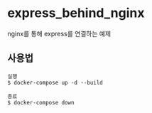 # express_behind_nginx
nginx를 통해 express를 연결하는 예제

## 사용법
```
실행
$ docker-compose up -d --build
```
```
종료
$ docker-compose down
```
